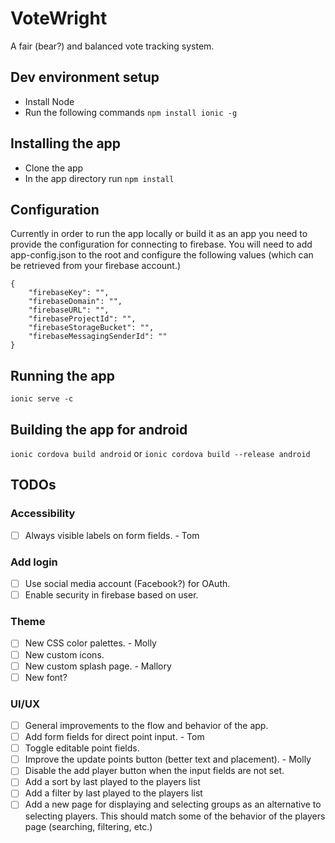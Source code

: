 # VoteWright
A fair (bear?) and balanced vote tracking system.

## Dev environment setup
* Install Node
* Run the following commands
```npm install ionic -g```


## Installing the app
* Clone the app
* In the app directory run
```npm install```

## Configuration
Currently in order to run the app locally or build it as an app you need to provide
the configuration for connecting to firebase. You will need to add app-config.json
to the root and configure the following values (which can be retrieved from your
firebase account.)
```
{
    "firebaseKey": "",
    "firebaseDomain": "",
    "firebaseURL": "",
    "firebaseProjectId": "",
    "firebaseStorageBucket": "",
    "firebaseMessagingSenderId": ""
}
```

## Running the app
```ionic serve -c```

## Building the app for android
```ionic cordova build android```
or
```ionic cordova build --release android```


## TODOs
### Accessibility
- [ ] Always visible labels on form fields. - Tom
### Add login
- [ ] Use social media account (Facebook?) for OAuth.
- [ ] Enable security in firebase based on user.
### Theme
- [ ] New CSS color palettes. - Molly
- [ ] New custom icons.
- [ ] New custom splash page. - Mallory
- [ ] New font?
### UI/UX
- [ ] General improvements to the flow and behavior of the app.
- [ ] Add form fields for direct point input. - Tom
- [ ] Toggle editable point fields.
- [ ] Improve the update points button (better text and placement). - Molly
- [ ] Disable the add player button when the input fields are not set.
- [ ] Add a sort by last played to the players list
- [ ] Add a filter by last played to the players list
- [ ] Add a new page for displaying and selecting groups as an alternative to selecting players. This should match some of the behavior of the players page (searching, filtering, etc.)
